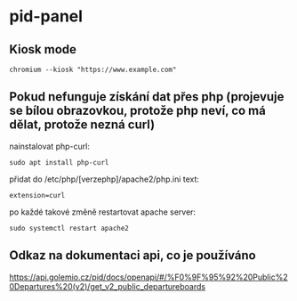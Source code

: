 # pid-panel

## Kiosk mode
`chromium --kiosk "https://www.example.com"`

## Pokud nefunguje získání dat přes php (projevuje se bílou obrazovkou, protože php neví, co má dělat, protože nezná curl)

nainstalovat php-curl:

`sudo apt install php-curl`

přidat do /etc/php/[verzephp]/apache2/php.ini text:

`extension=curl`

po každé takové změně restartovat apache server:

`sudo systemctl restart apache2`

## Odkaz na dokumentaci api, co je používáno

https://api.golemio.cz/pid/docs/openapi/#/%F0%9F%95%92%20Public%20Departures%20(v2)/get_v2_public_departureboards